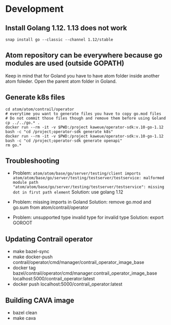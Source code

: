 # Development

## Install Golang 1.12. 1.13 does not work

```
snap install go --classic --channel 1.12/stable
```

## Atom repository can be everywhere because go modules are used (outside GOPATH)

Keep in mind that for Goland you have to have atom folder inside another atom foleder.
Open the parent atom folder in Goland.

## Generate k8s files

```
cd atom/atom/contrail/operator
# everytime you want to generate files you have to copy go.mod files
# Do not commit those files though and remove them before using Goland
cp ../../go.* .
docker run --rm -it -v $PWD:/project kaweue/operator-sdk:v.10-go-1.12 bash -c "cd /project;operator-sdk generate k8s"
docker run --rm -it -v $PWD:/project kaweue/operator-sdk:v.10-go-1.12 bash -c "cd /project;operator-sdk generate openapi"
rm go.*
```

## Troubleshooting

* Problem: `atom/atom/base/go/server/testing/client imports
atom/atom/base/go/server/testing/testserver/testservice: malformed module path "atom/atom/base/go/server/testing/testserver/testservice": missing dot in first path element`
  Solution: use golang 1.12

* Problem: missing imports in Goland
  Solution: remove go.mod and go.sum from atom/contrail/operator

* Problem: unsupported type invalid type for invalid type
  Solution: export GOROOT


## Updating Contrail operator

* make bazel-sync
* make docker-push contrail/operator/cmd/manager/contrail_operator_image_base
* docker tag bazel/contrail/operator/cmd/manager:contrail_operator_image_base localhost:5000/contrail_operator:latest
* docker push localhost:5000/contrail_operator:latest


## Building CAVA image

* bazel clean
* make cava
   